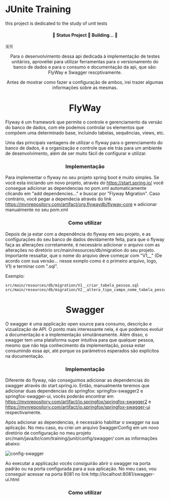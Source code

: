 # JUnite Training
this project is dedicated to the study of unit tests

<h4 align="center"> 
	🚧   Status Project 🚀 Building...  🚧
</h4>

🇧🇷

<p align="center">Para o desenvolvimento dessa api dedicada à implementação de testes unitários, aproveitei para utilizar ferramentas para o versionamento do 
banco de dados e para o consumo e documentação da api, que são: FlyWay e Swagger rescptivamente.</p>

<p align="center">Antes de mostrar como fazer a configuração de ambos, irei trazer algumas informações sobre as mesmas.</p>

<h1 align="center">
    <a>FlyWay</a>
</h1>

Flyway é um framework que permite o controle e gerenciamento da versão do banco de dados, com ele podemos controlar
os elementos que compõem uma determinado base, incluindo tabelas, sequências, views, etc.

Uma das principais vantagens de utilizar o flyway para o gerenciamento do banco de dados, é a organização e controle que ele trás para um ambiente de desenvolvimento, além de ser muito fácil de configurar e utilizar. 

<h3 align="center">
    <a>Implementação</a>
</h3>

Para implementar o flyway no seu projeto spring boot é muito simples. Se você esta iniciando um novo projeto, através do https://start.spring.io/ você consegue 
adicionar as dependencias no pom.xml automaticamente clicando em "add dependencies..." e buscar por "Flyway Migration". Caso contrário, você pegar a dependecia através do link https://mvnrepository.com/artifact/org.flywaydb/flyway-core e adicionar manualmente no seu pom.xml

<h3 align="center">
    <a>Como utilizar</a>
</h3>

Depois de ja estar com a dependência do flyway em seu projeto, e as configurações do seu banco de dados devidamente feita, para que o flyway faça as alterações corretamente, é necessário adicionar o arquivo com as alterações no diretório src/main/resources/db/migration do seu projeto. Importante ressaltar, que o nome
do arquivo deve começar com "V1__" (De acordo com sua versão... nesse exmplo como é o primeiro arquivo, logo, V1) e terminar com ".sql".

Exemplo:

	src/main/resources/db/migration/V1__criar_tabela_pessoa.sql
	src/main/resources/db/migration/V2__altera_tipo_campo_nome_tabela_pessoa.sql
	

<h1 align="center">
    <a>Swagger</a>
</h1>

<p>O swagger é uma applicação open source para consumo, descrição e vizualização de API. O ponto mais interessante nela, é que podemos evoluir a documentação e a 
implementação simutâneamente. Além disso, o swagger tem uma plataforma super intuitiva para que qualquer pessoa, mesmo que não teja conhecimento da implementação,
possa estar consumindo essa api, até porque os parâmetros esperados são explícitos na documentação.</p>

<h3 align="center">
    <a>Implementação</a>
</h3>

Diferente do flyway, não conseguimos adicionar as dependencias do swagger através do start.spring.io. Então, manualmente teremos que adicionar duas dependencias do springfox: springfox-swagger2 e springfox-swagger-ui, vocês poderão encontrar em https://mvnrepository.com/artifact/io.springfox/springfox-swagger2 e https://mvnrepository.com/artifact/io.springfox/springfox-swagger-ui respectivamente.

Após adicionar as dependencias, é necessário habilitar o swagger na sua aplicação. No meu caso, eu criei um arquivo SwaggerConfig em um novo diretório de configuração no meu projeto src/main/java/br/com/training/junit/config/swagger/ com as informações abaixo:

![config-swagger](https://user-images.githubusercontent.com/69025247/134714163-77c24ca8-5ef0-4d23-bc13-23cdae7d2832.jpeg)

Ao executar a applicação vocês consiguirão abrir o swagger na porta padrão ou na porta configurada para a sua aplicação. No meu caso, vou conseguir acessar na porta 8081 no link http://localhost:8081/swagger-ui.html

<h3 align="center">
    <a>Como utilizar</a>
</h3>


